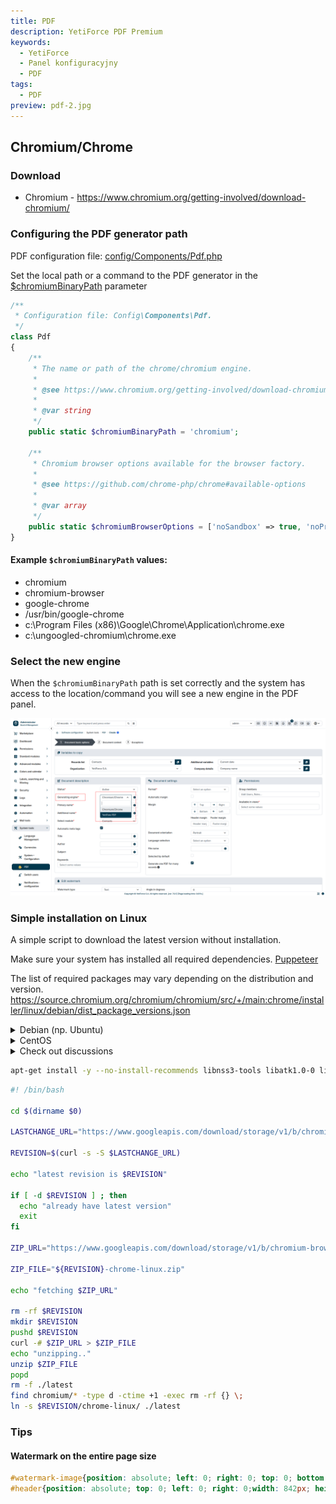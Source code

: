 ```yaml
---
title: PDF
description: YetiForce PDF Premium
keywords:
  - YetiForce
  - Panel konfiguracyjny
  - PDF
tags:
  - PDF
preview: pdf-2.jpg
---
```


## Chromium/Chrome

### Download

- Chromium - https://www.chromium.org/getting-involved/download-chromium/

### Configuring the PDF generator path

PDF configuration file: [config/Components/Pdf.php](https://doc.yetiforce.com/code/classes/Config-Components-Pdf.html)

Set the local path or a command to the PDF generator in the [$chromiumBinaryPath](https://doc.yetiforce.com/code/classes/Config-Components-Pdf.html#property_chromiumBinaryPath) parameter

```php
/**
 * Configuration file: Config\Components\Pdf.
 */
class Pdf
{
	/**
	 * The name or path of the chrome/chromium engine.
	 *
	 * @see https://www.chromium.org/getting-involved/download-chromium
	 *
	 * @var string
	 */
	public static $chromiumBinaryPath = 'chromium';

	/**
	 * Chromium browser options available for the browser factory.
	 *
	 * @see https://github.com/chrome-php/chrome#available-options
	 *
	 * @var array
	 */
	public static $chromiumBrowserOptions = ['noSandbox' => true, 'noProxyServer' => true];
}
```

#### Example `$chromiumBinaryPath` values:

- chromium
- chromium-browser
- google-chrome
- /usr/bin/google-chrome
- c:\Program Files (x86)\Google\Chrome\Application\chrome.exe
- c:\ungoogled-chromium\chrome.exe

### Select the new engine

When the `$chromiumBinaryPath` path is set correctly and the system has access to the location/command you will see a new engine in the PDF panel.

![pdf-2.jpg](pdf-2.jpg)

### Simple installation on Linux

A simple script to download the latest version without installation.

Make sure your system has installed all required dependencies. [Puppeteer](https://github.com/puppeteer/puppeteer/blob/main/docs/troubleshooting.md#chrome-headless-doesnt-launch-on-unix)

The list of required packages may vary depending on the distribution and version. https://source.chromium.org/chromium/chromium/src/+/main:chrome/installer/linux/debian/dist_package_versions.json

<details>
<summary>Debian (np. Ubuntu)</summary>

```
ca-certificates
fonts-liberation
libappindicator3-1
libasound2
libatk-bridge2.0-0
libatk1.0-0
libc6
libcairo2
libcups2
libdbus-1-3
libexpat1
libfontconfig1
libgbm1
libgcc1
libglib2.0-0
libgtk-3-0
libnspr4
libnss3
libpango-1.0-0
libpangocairo-1.0-0
libstdc++6
libx11-6
libx11-xcb1
libxcb1
libxcomposite1
libxcursor1
libxdamage1
libxext6
libxfixes3
libxi6
libxrandr2
libxrender1
libxss1
libxtst6
lsb-release
wget
xdg-utils

Note: You might need to install `libgbm-dev` and `libxshmfence-dev` also. This is reported for Ubuntu 20.04.
```

</details>

<details>
<summary>CentOS</summary>

```
alsa-lib.x86_64
atk.x86_64
cups-libs.x86_64
gtk3.x86_64
ipa-gothic-fonts
libXcomposite.x86_64
libXcursor.x86_64
libXdamage.x86_64
libXext.x86_64
libXi.x86_64
libXrandr.x86_64
libXScrnSaver.x86_64
libXtst.x86_64
pango.x86_64
xorg-x11-fonts-100dpi
xorg-x11-fonts-75dpi
xorg-x11-fonts-cyrillic
xorg-x11-fonts-misc
xorg-x11-fonts-Type1
xorg-x11-utils
```

After installing dependencies you need to update nss library using this command

```
yum update nss -y
```

</details>

<details>
  <summary>Check out discussions</summary>

- [#290](https://github.com/puppeteer/puppeteer/issues/290) - Debian troubleshooting <br/>
- [#391](https://github.com/puppeteer/puppeteer/issues/391) - CentOS troubleshooting <br/>
- [#379](https://github.com/puppeteer/puppeteer/issues/379) - Alpine troubleshooting <br/>

</details>

```bash
apt-get install -y --no-install-recommends libnss3-tools libatk1.0-0 libatk-bridge2.0-0 libdrm-dev libxkbcommon-dev libxcomposite1 libxdamage1 libxfixes3 libxrandr2 libgbm-dev libasound2
```

```bash
#! /bin/bash

cd $(dirname $0)

LASTCHANGE_URL="https://www.googleapis.com/download/storage/v1/b/chromium-browser-snapshots/o/Linux_x64%2FLAST_CHANGE?alt=media"

REVISION=$(curl -s -S $LASTCHANGE_URL)

echo "latest revision is $REVISION"

if [ -d $REVISION ] ; then
  echo "already have latest version"
  exit
fi

ZIP_URL="https://www.googleapis.com/download/storage/v1/b/chromium-browser-snapshots/o/Linux_x64%2F$REVISION%2Fchrome-linux.zip?alt=media"

ZIP_FILE="${REVISION}-chrome-linux.zip"

echo "fetching $ZIP_URL"

rm -rf $REVISION
mkdir $REVISION
pushd $REVISION
curl -# $ZIP_URL > $ZIP_FILE
echo "unzipping.."
unzip $ZIP_FILE
popd
rm -f ./latest
find chromium/* -type d -ctime +1 -exec rm -rf {} \;
ln -s $REVISION/chrome-linux/ ./latest
```

### Tips

#### Watermark on the entire page size

```css title="Styles column"
#watermark-image{position: absolute; left: 0; right: 0; top: 0; bottom: 0;}&#13;
#header{position: absolute; top: 0; left: 0; right: 0;width: 842px; height: 595px;}
```
